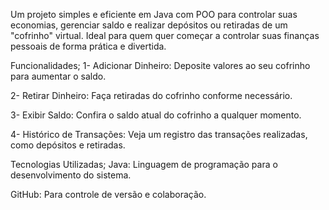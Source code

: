 Um projeto simples e eficiente em Java com POO para controlar suas economias, gerenciar saldo e realizar depósitos ou retiradas de um "cofrinho" virtual. Ideal para quem quer começar a controlar suas finanças pessoais de forma prática e divertida.

Funcionalidades; 1- Adicionar Dinheiro: Deposite valores ao seu cofrinho para aumentar o saldo.

2- Retirar Dinheiro: Faça retiradas do cofrinho conforme necessário.

3- Exibir Saldo: Confira o saldo atual do cofrinho a qualquer momento.

4- Histórico de Transações: Veja um registro das transações realizadas, como depósitos e retiradas.

Tecnologias Utilizadas; Java: Linguagem de programação para o desenvolvimento do sistema.

GitHub: Para controle de versão e colaboração.
